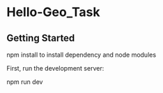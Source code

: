 # Hello-Geo_Task

## Getting Started

npm install to install dependency and node modules

First, run the development server:

npm run dev